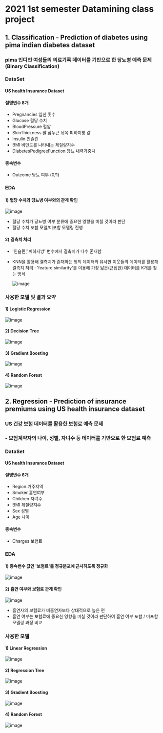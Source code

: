 # 2021 1st semester Datamining class project 

## 1. Classification - Prediction of diabetes using pima indian diabetes dataset
### pima 인디언 여성들의 의료기록 데이터를 기반으로 한 당뇨병 예측 문제 (Binary Classification)


### DataSet
#### US health Insurance Dataset
#### 설명변수 8개 
- Pregnancies 임신 횟수
- Glucose 혈당 수치
- BloodPressure 혈압
- SkinThickness 팔 삼두근 뒤쪽 피하지방 값
- Insulin 인슐린
- BMI 비만도를 나타내는 체질량지수
- DiabetesPedigreeFunction 당뇨 내력가중치


#### 종속변수 
- Outcome 당뇨 여부 (0/1)


### EDA 


#### 1) 혈당 수치와 당뇨병 여부와의 관계 확인 

![image](https://user-images.githubusercontent.com/60679596/146881974-4cb1a83c-6aad-4b6d-9123-8846f15920ff.png)
- 혈당 수치가 당뇨병 여부 분류에 중요한 영향을 미칠 것이라 판단
- 혈당 수치 포함 모델/미포함 모델링 진행 


#### 2) 결측치 처리 
- '인슐린','피하지방' 변수에서 결측치가 다수 존재함
- KNN을 활용해 결측치가 존재하는 행의 데이터와 유사한 이웃들의 데이터를 활용해 결측치 처리
  : 'feature similarity'를 이용해 가장 닮은(근접한) 데이터를 K개를 찾는 방식
  
  ![image](https://user-images.githubusercontent.com/60679596/146882174-76ccc1e0-c5ef-4f09-b329-4777eebcc289.png)

  


### 사용한 모델 및 결과 요약
#### 1) Logistic Regression

![image](https://user-images.githubusercontent.com/60679596/146882202-63e71bcf-31b3-4a0c-b47f-e27684a5c6b2.png)


#### 2) Decision Tree

![image](https://user-images.githubusercontent.com/60679596/146882467-9153f7a2-d5a7-4cbc-bc55-65b5aff203dc.png)


#### 3) Gradient Boosting

![image](https://user-images.githubusercontent.com/60679596/146882262-125d95be-ff28-4a79-ac80-898e11bcfb1e.png)


#### 4) Random Forest

![image](https://user-images.githubusercontent.com/60679596/146882533-a7739375-fc1f-439f-b18a-4891c60f95ca.png)







## 2. Regression - Prediction of insurance premiums using US health insurance dataset
### US 건강 보험 데이터를 활용한 보험료 예측 문제 
### - 보험계약자의 나이, 성별, 자녀수 등 데이터를 기반으로 한 보험료 예측 

### DataSet
#### US health Insurance Dataset
#### 설명변수 6개 
- Region 거주지역
- Smoker 흡연여부
- Children 자녀수
- BMI 체질량지수
- Sex 성별
- Age 나이

#### 종속변수 
- Charges 보험료


### EDA 
#### 1) 종속변수 값인 '보험료'를 정규분포에 근사하도록 정규화

![image](https://user-images.githubusercontent.com/60679596/146881400-a0e5db7c-f833-4500-874c-e8b8a8382f3a.png)




#### 2) 흡연 여부와 보험료 관계 확인

![image](https://user-images.githubusercontent.com/60679596/146881370-68e4a34b-3f76-4179-bbff-316654f4e329.png)


- 흡연자의 보험료가 비흡연자보다 상대적으로 높은 편
- 흡연 여부는 보험료에 중요한 영향을 미칠 것이라 판단하여 흡연 여부 포함 / 미포함 모델링 과정 비교 



### 사용한 모델 
#### 1) Linear Regression

![image](https://user-images.githubusercontent.com/60679596/146881350-a8a8917f-92bc-4e7d-9f83-df31c6a35e52.png)


#### 2) Regression Tree

![image](https://user-images.githubusercontent.com/60679596/146881282-8511cd38-065f-4dfc-921d-6b387f508399.png)

#### 3) Gradient Boosting

![image](https://user-images.githubusercontent.com/60679596/146881230-264ceb54-650a-40b0-abe4-b68b4324311e.png)

#### 4) Random Forest

![image](https://user-images.githubusercontent.com/60679596/146881250-ad5c15de-cb64-410c-8952-e960a30e301c.png)

